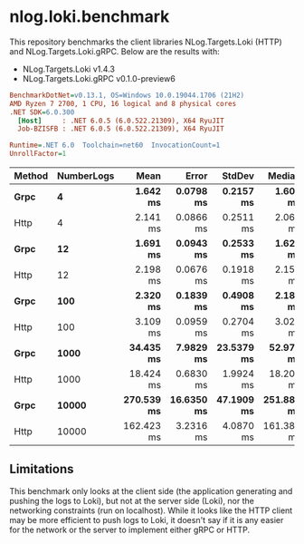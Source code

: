 # nlog.loki.benchmark

This repository benchmarks the client libraries NLog.Targets.Loki (HTTP) and NLog.Targets.Loki.gRPC. Below are the results with:

- NLog.Targets.Loki v1.4.3
- NLog.Targets.Loki.gRPC v0.1.0-preview6

``` ini
BenchmarkDotNet=v0.13.1, OS=Windows 10.0.19044.1706 (21H2)
AMD Ryzen 7 2700, 1 CPU, 16 logical and 8 physical cores
.NET SDK=6.0.300
  [Host]     : .NET 6.0.5 (6.0.522.21309), X64 RyuJIT
  Job-BZISFB : .NET 6.0.5 (6.0.522.21309), X64 RyuJIT

Runtime=.NET 6.0  Toolchain=net60  InvocationCount=1  
UnrollFactor=1  
```

| Method | NumberLogs |       Mean |      Error |     StdDev |     Median |     Gen 0 |     Gen 1 | Allocated |
|------- |----------- |-----------:|-----------:|-----------:|-----------:|----------:|----------:|----------:|
|   **Grpc** |          **4** |   **1.642 ms** |  **0.0798 ms** |  **0.2157 ms** |   **1.604 ms** |         **-** |         **-** |     **16 KB** |
|   Http |          4 |   2.141 ms |  0.0866 ms |  0.2511 ms |   2.060 ms |         - |         - |     12 KB |
|   **Grpc** |         **12** |   **1.691 ms** |  **0.0943 ms** |  **0.2533 ms** |   **1.623 ms** |         **-** |         **-** |     **25 KB** |
|   Http |         12 |   2.198 ms |  0.0676 ms |  0.1918 ms |   2.155 ms |         - |         - |     21 KB |
|   **Grpc** |        **100** |   **2.320 ms** |  **0.1839 ms** |  **0.4908 ms** |   **2.187 ms** |         **-** |         **-** |    **127 KB** |
|   Http |        100 |   3.109 ms |  0.0959 ms |  0.2704 ms |   3.023 ms |         - |         - |    120 KB |
|   **Grpc** |       **1000** |  **34.435 ms** |  **7.9829 ms** | **23.5379 ms** |  **52.973 ms** |         **-** |         **-** |  **1,209 KB** |
|   Http |       1000 |  18.424 ms |  0.6830 ms |  1.9924 ms |  18.200 ms |         - |         - |  1,154 KB |
|   **Grpc** |      **10000** | **270.539 ms** | **16.6350 ms** | **47.1909 ms** | **251.887 ms** | **2000.0000** | **1000.0000** | **12,067 KB** |
|   Http |      10000 | 162.423 ms |  3.2316 ms |  4.0870 ms | 161.381 ms | 2000.0000 | 1000.0000 | 11,517 KB |

## Limitations

This benchmark only looks at the client side (the application generating and pushing the logs to Loki), but not at the server side (Loki), nor the networking constraints (run on localhost). While it looks like the HTTP client may be more efficient to push logs to Loki, it doesn't say if it is any easier for the network or the server to implement either gRPC or HTTP.